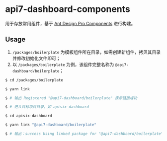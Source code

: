 # api7-dashboard-components

用于存放常用组件，基于 [Ant Design Pro Components](https://github.com/ant-design/pro-components) 进行构建。

## Usage

1. `/packages/boilerplate` 为模板组件所在目录，如需创建新组件，拷贝其目录并修改初始化文件即可；
2. 以 `/packages/boilerplate` 为例，该组件完整名称为 `@api7-dashboard/boilerplate`；

```sh
$ cd /packages/boilerplate

$ yarn link

$ # 输出 Registered "@api7-dashboard/boilerplate" 表示链接成功

$ # 进入目标项目目录，如 apisix-dashboard

$ cd apisix-dashboard

$ yarn link "@api7-dashboard/boilerplate"

$ # 输出：success Using linked package for "@api7-dashboard/boilerplate". 表示绑定成功，在项目内可直接使用 import XXX from "@api7-dashboard/boilerplate"
```
